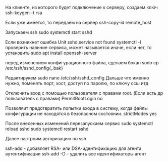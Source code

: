 На клиенте, из которого будет подключение к серверу, создаем ключ 
    ssh-keygen -t rsa

Если уже имеется, то передаем на сервер
    ssh-copy-id remote_host


Запускаем ssh
    sudo systemctl start sshd

Если возникнет ошибка Unit sshd.service not found
    systemctl -l
проверить наличие сервиса, может называется иначе, если нет, то установить
    sudo apt install openssh-server

перед изменением конфигурационного файла, сделаем бэкап
    sudo cp /etc/ssh/sshd_config{,.bak}

Редактирукем 
    sudo nano /etc/ssh/sshd_config
Дальше что именно нужно, поменять порт, хост, доступ по паролю, по ключу ссш итд

Отключить вход с помощью пользователя с правами root. (Если есть др пользователь с правами)
    PermitRootLogin no

Позволяит предотвратить попытки входа в систему, когда файлы конфигурации не находятся в безопасном состоянии.
    strictModes yes

После внесенных изменений перезапускаем сервис
    sudo systemctl reload sshd
    sudo systemctl restart sshd

Далее настроим авторизацию по ssh

ssh-add - добавляет RSA- или DSA-идентификацию для агента аутентификации 
ssh-add -D - удалить все идентификаторы агент



